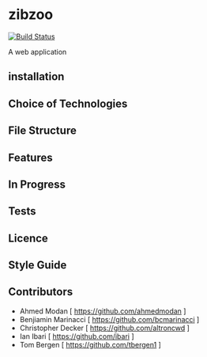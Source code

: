 # zibzoo

[![Build Status](https://travis-ci.org/unforgitables/zibzoo.svg?branch=master)](https://travis-ci.org/unforgitables/zibzoo)

A web application

## installation

## Choice of Technologies


## File Structure

## Features
## In Progress

## Tests

## Licence

## Style Guide

## Contributors
- Ahmed Modan [ https://github.com/ahmedmodan ]
- Benjiamin Marinacci [ https://github.com/bcmarinacci ]
- Christopher Decker [ https://github.com/altroncwd ]
- Ian Ibari [ https://github.com/ibari ]
- Tom Bergen [ https://github.com/tbergen1 ]



